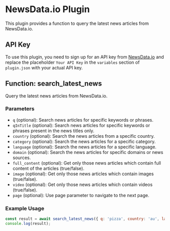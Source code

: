 # NewsData.io Plugin

This plugin provides a function to query the latest news articles from NewsData.io.

## API Key

To use this plugin, you need to sign up for an API key from [NewsData.io](https://newsdata.io) and replace the placeholder `Your API Key` in the `variables` section of `plugin.json` with your actual API key.

## Function: search_latest_news

Query the latest news articles from NewsData.io.

### Parameters

- `q` (optional): Search news articles for specific keywords or phrases.
- `qInTitle` (optional): Search news articles for specific keywords or phrases present in the news titles only.
- `country` (optional): Search the news articles from a specific country.
- `category` (optional): Search the news articles for a specific category.
- `language` (optional): Search the news articles for a specific language.
- `domain` (optional): Search the news articles for specific domains or news sources.
- `full_content` (optional): Get only those news articles which contain full content of the articles (true/false).
- `image` (optional): Get only those news articles which contain images (true/false).
- `video` (optional): Get only those news articles which contain videos (true/false).
- `page` (optional): Use page parameter to navigate to the next page.

### Example Usage

```javascript
const result = await search_latest_news({ q: 'pizza', country: 'au', language: 'en' });
console.log(result);
